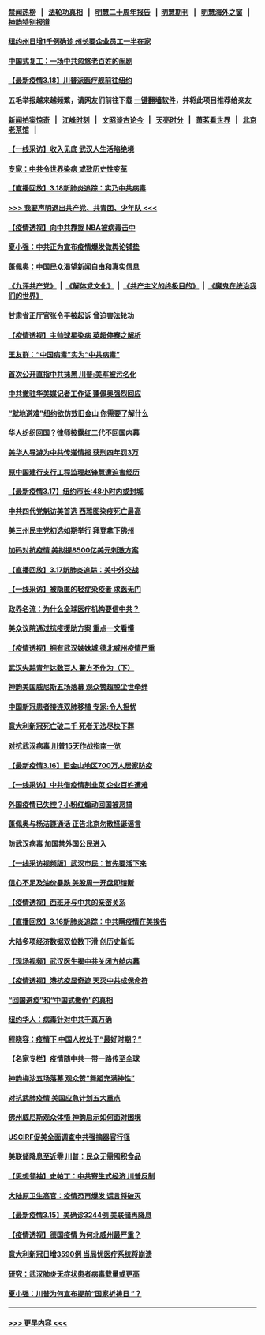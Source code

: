 #### [禁闻热榜](热点新闻.md?=0)  &nbsp;&nbsp;|&nbsp;&nbsp; [法轮功真相](https://github.com/gfw-breaker/truth/blob/master/README.md?=0) &nbsp;&nbsp;|&nbsp;&nbsp; [明慧二十周年报告](https://github.com/gfw-breaker/mh-reports/blob/master/README.md?=0) &nbsp;&nbsp;|&nbsp;&nbsp;[明慧期刊](https://github.com/gfw-breaker/mh-qikan) &nbsp;&nbsp;|&nbsp;&nbsp; [明慧海外之窗](https://github.com/gfw-breaker/mh-news/blob/master/README.md?=0) &nbsp;&nbsp;|&nbsp;&nbsp; [神韵特别报道](https://github.com/gfw-breaker/mh-news/blob/master/shenyun.md?=0)
#### [纽约州日增1千例确诊 州长要企业员工一半在家](../pages/nf4514/n11950438.md?t=03190731) 
#### [中国式复工：一场中共忽悠老百姓的闹剧](../pages/nf4514/n11950402.md?t=03190731) 
#### [【最新疫情3.18】川普派医疗舰前往纽约](../pages/nf4514/n11948377.md?t=03190731) 
#### 五毛举报越来越频繁，请网友们前往下载 [一键翻墙软件](https://github.com/gfw-breaker/ssr-accounts)，并将此项目推荐给亲友
#### [新闻拍案惊奇](https://github.com/gfw-breaker/banned-news/blob/master/pages/link4.md) &nbsp;&nbsp;|&nbsp;&nbsp; [江峰时刻](https://github.com/gfw-breaker/banned-news/blob/master/pages/link4.md) &nbsp;&nbsp;|&nbsp;&nbsp; [文昭谈古论今](https://github.com/gfw-breaker/banned-news/blob/master/pages/link4.md) &nbsp;&nbsp;|&nbsp;&nbsp; [天亮时分](https://github.com/gfw-breaker/banned-news/blob/master/pages/link4.md) &nbsp;&nbsp;|&nbsp;&nbsp; [萧茗看世界](https://github.com/gfw-breaker/banned-news/blob/master/pages/link4.md) &nbsp;&nbsp;|&nbsp;&nbsp; [北京老茶馆](https://github.com/gfw-breaker/banned-news/blob/master/pages/link4.md) &nbsp;&nbsp;|&nbsp;&nbsp; 
#### [【一线采访】收入见底 武汉人生活陷绝境](../pages/nf4514/n11949968.md?t=03190731) 
#### [专家：中共令世界染病 或致历史性变革](../pages/nf4514/n11949859.md?t=03190731) 
#### [【直播回放】3.18新肺炎追踪：实乃中共病毒](../pages/nf4514/n11949692.md?t=03190731) 
#### [>>> 我要声明退出共产党、共青团、少年队 <<<](https://github.com/begood0513/goodnews/blob/master/quit/letter.md) 
#### [【疫情透视】向中共靠拢 NBA被病毒击中](../pages/nf4514/n11948462.md?t=03190731) 
#### [夏小强：中共正为宣布疫情爆发做舆论铺垫](../pages/nf4514/n11948223.md?t=03190731) 
#### [蓬佩奥：中国民众渴望新闻自由和真实信息](../pages/nf4514/n11948448.md?t=03190731) 
#### [《九评共产党》](https://github.com/begood0513/9ping.md/blob/master/README.md) &nbsp;|&nbsp; [《解体党文化》](../../../../jtdwh.md/blob/master/README.md)  &nbsp;|&nbsp; [《共产主义的终极目的》](../../../../gczydzjmd.md/blob/master/README.md) &nbsp;|&nbsp; [《魔鬼在统治我们的世界》](../../../../mgztzwmdsj.md/blob/master/README.md) 
#### [甘肃省正厅官张令平被起诉 曾迫害法轮功](../pages/nf4514/n11948826.md?t=03190731) 
#### [【疫情透视】主帅球星染病 英超停赛之解析](../pages/nf4514/n11945872.md?t=03190731) 
#### [王友群：“中国病毒”实为“中共病毒”](../pages/nf4514/n11948542.md?t=03190731) 
#### [首次公开直指中共抺黑 川普:美军被污名化](../pages/nf4514/n11947947.md?t=03190731) 
#### [中共撤驻华美媒记者工作证 蓬佩奥强烈回应](../pages/nf4514/n11948259.md?t=03190731) 
#### [“就地避难”纽约欲仿效旧金山  你需要了解什么](../pages/nf4514/n11948233.md?t=03190731) 
#### [华人纷纷回国？律师披露红二代不回国内幕](../pages/nf4514/n11947698.md?t=03190731) 
#### [美华人导游为中共传递情报 获刑四年罚3万](../pages/nf4514/n11948108.md?t=03190731) 
#### [原中国建行支行工程监理赵锋慧遭迫害经历](../pages/nf4514/n11944344.md?t=03190731) 
#### [【最新疫情3.17】纽约市长:48小时内或封城](../pages/nf4514/n11945621.md?t=03190731) 
#### [中共四代党魁访美首选 西雅图染疫死亡最高](../pages/nf4514/n11947602.md?t=03190731) 
#### [美三州民主党初选如期举行 拜登拿下佛州](../pages/nf4514/n11947538.md?t=03190731) 
#### [加码对抗疫情 美拟提8500亿美元刺激方案](../pages/nf4514/n11947394.md?t=03190731) 
#### [【直播回放】3.17新肺炎追踪：美中外交战](../pages/nf4514/n11947234.md?t=03190731) 
#### [【一线采访】被隐匿的轻症染疫者 求医无门](../pages/nf4514/n11946690.md?t=03190731) 
#### [政界名流：为什么全球医疗机构要信中共？](../pages/nf4514/n11945479.md?t=03190731) 
#### [美众议院通过抗疫援助方案 重点一文看懂](../pages/nf4514/n11945750.md?t=03190731) 
#### [【疫情透视】拥有武汉姊妹城 德北威州疫情严重](../pages/nf4514/n11945308.md?t=03190731) 
#### [武汉失踪青年达数百人 警方不作为（下）](../pages/nf4514/n11945457.md?t=03190731) 
#### [神韵美国威尼斯五场落幕 观众赞超脱尘世牵绊](../pages/nf4514/n11945933.md?t=03190731) 
#### [中国新冠患者接连双肺移植 专家:令人担忧](../pages/nf4514/n11945516.md?t=03190731) 
#### [意大利新冠死亡破二千 死者无法尽快下葬](../pages/nf4514/n11945606.md?t=03190731) 
#### [对抗武汉病毒 川普15天作战指南一览](../pages/nf4514/n11945503.md?t=03190731) 
#### [【最新疫情3.16】旧金山地区700万人居家防疫](../pages/nf4514/n11942860.md?t=03190731) 
#### [【一线采访】中共借疫情割韭菜 企业百姓遭难](../pages/nf4514/n11944978.md?t=03190731) 
#### [外国疫情已失控？小粉红煽动回国被恶搞](../pages/nf4514/n11945338.md?t=03190731) 
#### [蓬佩奥与杨洁篪通话 正告北京勿散怪诞谣言](../pages/nf4514/n11945291.md?t=03190731) 
#### [防武汉病毒 加国禁外国公民进入](../pages/nf4514/n11945086.md?t=03190731) 
#### [【一线采访视频版】武汉市民：首先要活下来](../pages/nf4514/n11941189.md?t=03190731) 
#### [信心不足及油价暴跌 美股周一开盘即熔断](../pages/nf4514/n11944728.md?t=03190731) 
#### [【疫情透视】西班牙与中共的亲密关系](../pages/nf4514/n11942614.md?t=03190731) 
#### [【直播回放】3.16新肺炎追踪：中共瞒疫情在美挨告](../pages/nf4514/n11944429.md?t=03190731) 
#### [大陆多项经济数据双位数下滑 创历史新低](../pages/nf4514/n11943386.md?t=03190731) 
#### [【现场视频】武汉医生揭中共关闭方舱内幕](../pages/nf4514/n11943071.md?t=03190731) 
#### [【疫情透视】港抗疫显奇迹 天灭中共成保命符](../pages/nf4514/n11942593.md?t=03190731) 
#### [“回国避疫”和“中国式撤侨”的真相](../pages/nf4514/n11943372.md?t=03190731) 
#### [纽约华人：病毒针对中共千真万确](../pages/nf4514/n11942905.md?t=03190731) 
#### [程晓容：疫情下 中国人权处于“最好时期？”](../pages/nf4514/n11943945.md?t=03190731) 
#### [【名家专栏】疫情随中共一带一路传至全球](../pages/nf4514/n11942858.md?t=03190731) 
#### [神韵梅沙五场落幕 观众赞“舞蹈充满神性”](../pages/nf4514/n11943588.md?t=03190731) 
#### [对抗武肺疫情 美国应急计划五大重点](../pages/nf4514/n11943193.md?t=03190731) 
#### [佛州威尼斯观众体悟 神韵启示如何面对困境](../pages/nf4514/n11943563.md?t=03190731) 
#### [USCIRF促美全面调查中共强摘器官行径](../pages/nf4514/n11942904.md?t=03190731) 
#### [美联储降息至近零 川普：民众无需囤积食品](../pages/nf4514/n11943043.md?t=03190731) 
#### [【思想领袖】史帕丁：中共寄生式经济 川普反制](../pages/nf4514/n11805341.md?t=03190731) 
#### [大陆原卫生高官：疫情恐再爆发 谎言将破灭](../pages/nf4514/n11942229.md?t=03190731) 
#### [【最新疫情3.15】美确诊3244例 美联储再降息](../pages/nf4514/n11940988.md?t=03190731) 
#### [【疫情透视】德国疫情 为何北威州最严重？](../pages/nf4514/n11941122.md?t=03190731) 
#### [意大利新冠日增3590例 当局忧医疗系统将崩溃](../pages/nf4514/n11942691.md?t=03190731) 
#### [研究：武汉肺炎无症状患者病毒载量或更高](../pages/nf4514/n11942608.md?t=03190731) 
#### [夏小强：川普为何宣布提前“国家祈祷日 ”？](../pages/nf4514/n11941258.md?t=03190731) 

----
#### [ >>> 更早内容 <<< ](../indexes/nf4514-earlier.md)
